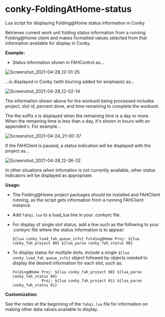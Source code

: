 # conky-FoldingAtHome-status

Lua script for displaying Folding@Home status information in Conky

Retrieves current work unit folding status information from a running Folding@Home client and makes formatted values selected from that information available for display in Conky.

**Example:**

- Status information shown in FAHControl as...

![Screenshot_2021-04-28_12-01-25](https://user-images.githubusercontent.com/17618397/116442074-146c6500-a820-11eb-967a-da2e12538e7f.png)

...is displayed in Conky (with blurring added for emphasis) as...

![Screenshot_2021-04-28_12-02-14](https://user-images.githubusercontent.com/17618397/116442153-2b12bc00-a820-11eb-909e-a60cd786dffd.png)

The information shown above for the workunit being processed includes project, slot id, percent done, and time remaining to complete the workunit.

The the suffix `d` is displayed when the remaining time is a day or more. When the remaining time is less than a day, it's shown in hours with an appended `h`. For example...

![Screenshot_2021-04-24_21-00-37](https://user-images.githubusercontent.com/17618397/115976957-fc0afa80-a540-11eb-8f49-fa01b97019cc.png)

If the FAHClient is paused, a status indication will be displayed with the project as...

![Screenshot_2021-04-28_12-36-32](https://user-images.githubusercontent.com/17618397/116442189-3534ba80-a820-11eb-96ef-350440247441.png)

In other situations when infomation is not currently available, other status indicators will be displayed as appropriate.

**Usage:**

- The Folding@Home project packages should be installed and FAHClient
  running, as the script gets information from a running FAHClient
  instance.

- Add `fahqi.lua` to a load_lua line in your .conkyrc file.

- For display of single slot status, add a line such as the following to your .conkyrc file where the status information is to appear:

    `${lua conky_load_fah_queue_info} Folding@Home Proj: ${lua conky_fah_project 00} ${lua_parse conky_fah_status 00}`

- To display status for multiple slots, include a single `${lua conky_load_fah_queue_info}` object followed by objects needed to display the desired information for each slot, such as:

    ```
    Folding@Home Proj: ${lua conky_fah_project 00} ${lua_parse conky_fah_status 00}
                 Proj: ${lua conky_fah_project 01} ${lua_parse conky_fah_status 01}
    ```

**Customization:**

See the notes at the beginning of the `fahqi.lua` file for information on making other data values available to display.
